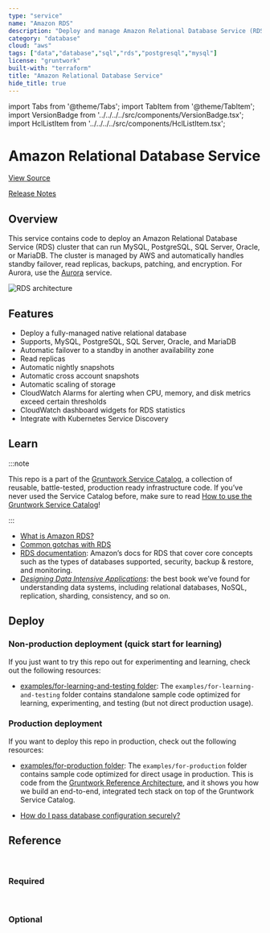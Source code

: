 ```yaml
---
type: "service"
name: "Amazon RDS"
description: "Deploy and manage Amazon Relational Database Service (RDS)."
category: "database"
cloud: "aws"
tags: ["data","database","sql","rds","postgresql","mysql"]
license: "gruntwork"
built-with: "terraform"
title: "Amazon Relational Database Service"
hide_title: true
---
```


import Tabs from '@theme/Tabs';
import TabItem from '@theme/TabItem';
import VersionBadge from '../../../../src/components/VersionBadge.tsx';
import HclListItem from '../../../../src/components/HclListItem.tsx';

<VersionBadge version="0.85.0" lastModifiedVersion="0.85.0"/>

# Amazon Relational Database Service


<a href="https://github.com/gruntwork-io/terraform-aws-service-catalog/tree/master/modules/data-stores/rds" className="link-button">View Source</a>

<a href="https://github.com/gruntwork-io/terraform-aws-service-catalog/releases?q=data-stores%2Frds" className="link-button" title="Release notes for only the service catalog versions which impacted this service.">Release Notes</a>

## Overview

This service contains code to deploy an Amazon Relational Database Service (RDS) cluster that can run MySQL, PostgreSQL,
SQL Server, Oracle, or MariaDB. The cluster is managed by AWS and automatically handles standby failover, read replicas,
backups, patching, and encryption. For Aurora, use the [Aurora](https://github.com/gruntwork-io/terraform-aws-service-catalog/tree/master/modules/data-stores/aurora/) service.

![RDS architecture](/img/reference/services/data-storage/rds-architecture.png)

## Features

*   Deploy a fully-managed native relational database
*   Supports, MySQL, PostgreSQL, SQL Server, Oracle, and MariaDB
*   Automatic failover to a standby in another availability zone
*   Read replicas
*   Automatic nightly snapshots
*   Automatic cross account snapshots
*   Automatic scaling of storage
*   CloudWatch Alarms for alerting when CPU, memory, and disk metrics exceed certain thresholds
*   CloudWatch dashboard widgets for RDS statistics
*   Integrate with Kubernetes Service Discovery

## Learn

:::note

This repo is a part of the [Gruntwork Service Catalog](https://github.com/gruntwork-io/terraform-aws-service-catalog/),
a collection of reusable, battle-tested, production ready infrastructure code.
If you’ve never used the Service Catalog before, make sure to read
[How to use the Gruntwork Service Catalog](https://docs.gruntwork.io/reference/services/intro/overview)!

:::

*   [What is Amazon RDS?](https://github.com/gruntwork-io/terraform-aws-data-storage/blob/master/modules/rds/core-concepts.md#what-is-amazon-rds)
*   [Common gotchas with RDS](https://github.com/gruntwork-io/terraform-aws-data-storage/blob/master/modules/rds/core-concepts.md#common-gotchas)
*   [RDS documentation](https://docs.aws.amazon.com/AmazonRDS/latest/UserGuide/Welcome.html): Amazon’s docs for RDS that
    cover core concepts such as the types of databases supported, security, backup & restore, and monitoring.
*   *[Designing Data Intensive Applications](https://dataintensive.net)*: the best book we’ve found for understanding data
    systems, including relational databases, NoSQL, replication, sharding, consistency, and so on.

## Deploy

### Non-production deployment (quick start for learning)

If you just want to try this repo out for experimenting and learning, check out the following resources:

*   [examples/for-learning-and-testing folder](https://github.com/gruntwork-io/terraform-aws-service-catalog/tree/master/examples/for-learning-and-testing): The
    `examples/for-learning-and-testing` folder contains standalone sample code optimized for learning, experimenting, and
    testing (but not direct production usage).

### Production deployment

If you want to deploy this repo in production, check out the following resources:

*   [examples/for-production folder](https://github.com/gruntwork-io/terraform-aws-service-catalog/tree/master/examples/for-production): The `examples/for-production` folder contains sample code
    optimized for direct usage in production. This is code from the
    [Gruntwork Reference Architecture](https://gruntwork.io/reference-architecture/), and it shows you how we build an
    end-to-end, integrated tech stack on top of the Gruntwork Service Catalog.

*   [How do I pass database configuration securely?](https://github.com/gruntwork-io/terraform-aws-service-catalog/tree/master/modules/data-stores/rds/core-concepts.md#how-do-i-pass-database-configuration-securely)

## Reference

<Tabs>
<TabItem value="inputs" label="Inputs" default>

<br/>

### Required

<HclListItem name="allocated_storage" requirement="required" description="The amount of storage space the DB should use, in GB." type="number"/>

<HclListItem name="engine_version" requirement="required" description="The version of var.engine to use (e.g. 8.0.17 for mysql)." type="string"/>

<HclListItem name="name" requirement="required" description="The name used to namespace all the RDS resources created by these templates, including the cluster and cluster instances (e.g. mysql-stage). Must be unique in this region. Must be a lowercase string." type="string"/>

<HclListItem name="subnet_ids" requirement="required" description="The list of IDs of the subnets in which to deploy RDS. The list must only contain subnets in <a href=#vpc_id><code>vpc_id</code></a>." type="list" typeDetails="list(string)"/>

<HclListItem name="vpc_id" requirement="required" description="The ID of the VPC in which to deploy RDS." type="string"/>


<br/>


### Optional

<HclListItem name="alarms_sns_topic_arns" requirement="optional" description="The ARNs of SNS topics where CloudWatch alarms (e.g., for CPU, memory, and disk space usage) should send notifications. Also used for the alarms if the share snapshot backup job fails." type="list" typeDetails="list(string)" defaultValue="[]"/>

<HclListItem name="allow_connections_from_cidr_blocks" requirement="optional" description="The list of network CIDR blocks to allow network access to RDS from. One of <a href=#allow_connections_from_cidr_blocks><code>allow_connections_from_cidr_blocks</code></a> or <a href=#allow_connections_from_security_groups><code>allow_connections_from_security_groups</code></a> must be specified for the database to be reachable." type="list" typeDetails="list(string)" defaultValue="[]"/>

<HclListItem name="allow_connections_from_security_groups" requirement="optional" description="The list of IDs or Security Groups to allow network access to RDS from. All security groups must either be in the VPC specified by <a href=#vpc_id><code>vpc_id</code></a>, or a peered VPC with the VPC specified by <a href=#vpc_id><code>vpc_id</code></a>. One of <a href=#allow_connections_from_cidr_blocks><code>allow_connections_from_cidr_blocks</code></a> or <a href=#allow_connections_from_security_groups><code>allow_connections_from_security_groups</code></a> must be specified for the database to be reachable." type="list" typeDetails="list(string)" defaultValue="[]"/>

<HclListItem name="allow_manage_key_permissions_with_iam" requirement="optional" description="If true, both the CMK's Key Policy and IAM Policies (permissions) can be used to grant permissions on the CMK. If false, only the CMK's Key Policy can be used to grant permissions on the CMK. False is more secure (and generally preferred), but true is more flexible and convenient." type="bool" defaultValue="false"/>

<HclListItem name="apply_immediately" requirement="optional" description="Specifies whether any cluster modifications are applied immediately, or during the next maintenance window. Note that cluster modifications may cause degraded performance or downtime." type="bool" defaultValue="false"/>

<HclListItem name="backup_job_alarm_period" requirement="optional" description="How often, in seconds, the backup job is expected to run. This is the same as <a href=#schedule_expression><code>schedule_expression</code></a>, but unfortunately, Terraform offers no way to convert rate expressions to seconds. We add a CloudWatch alarm that triggers if the metric in <a href=#create_snapshot_cloudwatch_metric_namespace><code>create_snapshot_cloudwatch_metric_namespace</code></a> isn't updated within this time period, as that indicates the backup failed to run." type="number" defaultValue="3600"/>

<HclListItem name="backup_retention_period" requirement="optional" description="How many days to keep backup snapshots around before cleaning them up. Must be 1 or greater to support read replicas." type="number" defaultValue="30"/>

<HclListItem name="backup_window" requirement="optional" description="The daily time range during which automated backups are created (e.g. 04:00-09:00). Time zone is UTC. Performance may be degraded while a backup runs." type="string" defaultValue="06:00-07:00"/>

<HclListItem name="cmk_administrator_iam_arns" requirement="optional" description="A list of IAM ARNs for users who should be given administrator access to this CMK (e.g. arn:aws:iam::<aws-account-id>:user/<iam-user-arn>). If this list is empty, and <a href=#kms_key_arn><code>kms_key_arn</code></a> is null, the ARN of the current user will be used." type="list" typeDetails="list(string)" defaultValue="[]"/>

<HclListItem name="cmk_external_user_iam_arns" requirement="optional" description="A list of IAM ARNs for users from external AWS accounts who should be given permissions to use this CMK (e.g. arn:aws:iam::<aws-account-id>:root)." type="list" typeDetails="list(string)" defaultValue="[]"/>

<HclListItem name="cmk_user_iam_arns" requirement="optional" description="A list of IAM ARNs for users who should be given permissions to use this CMK (e.g.  arn:aws:iam::<aws-account-id>:user/<iam-user-arn>). If this list is empty, and <a href=#kms_key_arn><code>kms_key_arn</code></a> is null, the ARN of the current user will be used." type="list" typeDetails="list(object({
    name = list(string)
    conditions = list(object({
      test     = string
      variable = string
      values   = list(string)
    }))
  }))" defaultValue="[]"/>

<HclListItem name="create_custom_kms_key" requirement="optional" description="If set to true, create a KMS CMK and use it to encrypt data on disk in the database. The permissions for this CMK will be assigned by the following variables: <a href=#cmk_administrator_iam_arns><code>cmk_administrator_iam_arns</code></a>, <a href=#cmk_user_iam_arns><code>cmk_user_iam_arns</code></a>, <a href=#cmk_external_user_iam_arns><code>cmk_external_user_iam_arns</code></a>, <a href=#allow_manage_key_permissions><code>allow_manage_key_permissions</code></a>." type="bool" defaultValue="false"/>

<HclListItem name="create_snapshot_cloudwatch_metric_namespace" requirement="optional" description="The namespace to use for the CloudWatch metric we report every time a new RDS snapshot is created. We add a CloudWatch alarm on this metric to notify us if the backup job fails to run for any reason. Defaults to the cluster name." type="string" defaultValue="null"/>

<HclListItem name="custom_parameter_group" requirement="optional" description="Configure a custom parameter group for the RDS DB. This will create a new parameter group with the given parameters. When null, the database will be launched with the default parameter group." type="object" typeDetails="object({
    # Name of the parameter group to create
    name = string
    # The family of the DB parameter group.
    family = string
    # The parameters to configure on the created parameter group.
    parameters = list(object({
      # Parameter name to configure.
      name = string
      # Vaue to set the parameter.
      value = string
      # When to apply the parameter. 'immediate' or 'pending-reboot'.
      apply_method = string
    }))
  })" defaultValue="null"/>

<HclListItem name="custom_tags" requirement="optional" description="A map of custom tags to apply to the RDS Instance and the Security Group created for it. The key is the tag name and the value is the tag value." type="map" typeDetails="map(string)" defaultValue="{}"/>

<HclListItem name="dashboard_cpu_usage_widget_parameters" requirement="optional" description="Parameters for the cpu usage widget to output for use in a CloudWatch dashboard." type="object" typeDetails="object({
    # The period in seconds for metrics to sample across.
    period = number
    # The width and height of the widget in grid units in a 24 column grid. E.g., a value of 12 will take up half the
    # space.
    width  = number
    height = number
  })" defaultValue="{'height':6,'period':60,'width':8}"/>

<HclListItem name="dashboard_db_connections_widget_parameters" requirement="optional" description="Parameters for the database connections widget to output for use in a CloudWatch dashboard." type="object" typeDetails="object({
    # The period in seconds for metrics to sample across.
    period = number
    # The width and height of the widget in grid units in a 24 column grid. E.g., a value of 12 will take up half the
    # space.
    width  = number
    height = number
  })" defaultValue="{'height':6,'period':60,'width':8}"/>

<HclListItem name="dashboard_disk_space_widget_parameters" requirement="optional" description="Parameters for the available disk space widget to output for use in a CloudWatch dashboard." type="object" typeDetails="object({
    # The period in seconds for metrics to sample across.
    period = number
    # The width and height of the widget in grid units in a 24 column grid. E.g., a value of 12 will take up half the
    # space.
    width  = number
    height = number
  })" defaultValue="{'height':6,'period':60,'width':8}"/>

<HclListItem name="dashboard_memory_widget_parameters" requirement="optional" description="Parameters for the available memory widget to output for use in a CloudWatch dashboard." type="object" typeDetails="object({
    # The period in seconds for metrics to sample across.
    period = number
    # The width and height of the widget in grid units in a 24 column grid. E.g., a value of 12 will take up half the
    # space.
    width  = number
    height = number
  })" defaultValue="{'height':6,'period':60,'width':8}"/>

<HclListItem name="dashboard_read_latency_widget_parameters" requirement="optional" description="Parameters for the read latency widget to output for use in a CloudWatch dashboard." type="object" typeDetails="object({
    # The period in seconds for metrics to sample across.
    period = number
    # The width and height of the widget in grid units in a 24 column grid. E.g., a value of 12 will take up half the
    # space.
    width  = number
    height = number
  })" defaultValue="{'height':6,'period':60,'width':8}"/>

<HclListItem name="dashboard_write_latency_widget_parameters" requirement="optional" description="Parameters for the read latency widget to output for use in a CloudWatch dashboard." type="object" typeDetails="object({
    # The period in seconds for metrics to sample across.
    period = number
    # The width and height of the widget in grid units in a 24 column grid. E.g., a value of 12 will take up half the
    # space.
    width  = number
    height = number
  })" defaultValue="{'height':6,'period':60,'width':8}"/>

<HclListItem name="db_config_secrets_manager_id" requirement="optional" description="The friendly name or ARN of an AWS Secrets Manager secret that contains database configuration information in the format outlined by this document: https://docs.aws.amazon.com/secretsmanager/latest/userguide/best-practices.html. The engine, username, password, dbname, and port fields must be included in the JSON. Note that even with this precaution, this information will be stored in plaintext in the Terraform state file! See the following blog post for more details: https://blog.gruntwork.io/a-comprehensive-guide-to-managing-secrets-in-your-terraform-code-1d586955ace1. If you do not wish to use Secrets Manager, leave this as null, and use the <a href=#master_username><code>master_username</code></a>, <a href=#master_password><code>master_password</code></a>, <a href=#db_name><code>db_name</code></a>, engine, and port variables." type="string" defaultValue="null"/>

<HclListItem name="db_name" requirement="optional" description="The name for your database of up to 8 alpha-numeric characters. If you do not provide a name, Amazon RDS will not create an empty database on the RDS instance. This can also be provided via AWS Secrets Manager. See the description of <a href=#db_config_secrets_manager_id><code>db_config_secrets_manager_id</code></a>." type="string" defaultValue="null"/>

<HclListItem name="delete_automated_backups" requirement="optional" description="Specifies whether to remove automated backups immediately after the DB instance is deleted" type="bool" defaultValue="true"/>

<HclListItem name="enable_cloudwatch_alarms" requirement="optional" description="Set to true to enable several basic CloudWatch alarms around CPU usage, memory usage, and disk space usage. If set to true, make sure to specify SNS topics to send notifications to using <a href=#alarms_sns_topic_arn><code>alarms_sns_topic_arn</code></a>." type="bool" defaultValue="true"/>

<HclListItem name="enable_cloudwatch_metrics" requirement="optional" description="When true, enable CloudWatch metrics for the manual snapshots created for the purpose of sharing with another account." type="bool" defaultValue="true"/>

<HclListItem name="enable_deletion_protection" requirement="optional" description="Enable deletion protection on the RDS instance. If this is enabled, the database cannot be deleted prior to disabling" type="bool" defaultValue="false"/>

<HclListItem name="enable_perf_alarms" requirement="optional" description="Set to true to enable alarms related to performance, such as read and write latency alarms. Set to false to disable those alarms if you aren't sure what would be reasonable perf numbers for your RDS set up or if those numbers are too unpredictable." type="bool" defaultValue="true"/>

<HclListItem name="enable_share_snapshot_cloudwatch_alarms" requirement="optional" description="When true, enable CloudWatch alarms for the manual snapshots created for the purpose of sharing with another account. Only used if <a href=#share_snapshot_with_another_account><code>share_snapshot_with_another_account</code></a> is true." type="bool" defaultValue="true"/>

<HclListItem name="enabled_cloudwatch_logs_exports" requirement="optional" description="List of log types to enable for exporting to CloudWatch logs. If omitted, no logs will be exported. Valid values (depending on engine): alert, audit, error, general, listener, slowquery, trace, postgresql (PostgreSQL) and upgrade (PostgreSQL)." type="list" typeDetails="list(string)" defaultValue="[]"/>

<HclListItem name="engine" requirement="optional" description="The DB engine to use (e.g. mysql). This can also be provided via AWS Secrets Manager. See the description of <a href=#db_config_secrets_manager_id><code>db_config_secrets_manager_id</code></a>." type="string" defaultValue="null"/>

<HclListItem name="high_cpu_utilization_period" requirement="optional" description="The period, in seconds, over which to measure the CPU utilization percentage." type="number" defaultValue="60"/>

<HclListItem name="high_cpu_utilization_threshold" requirement="optional" description="Trigger an alarm if the DB instance has a CPU utilization percentage above this threshold." type="number" defaultValue="90"/>

<HclListItem name="high_read_latency_period" requirement="optional" description="The period, in seconds, over which to measure the read latency." type="number" defaultValue="60"/>

<HclListItem name="high_read_latency_threshold" requirement="optional" description="Trigger an alarm if the DB instance read latency (average amount of time taken per disk I/O operation), in seconds, is above this threshold." type="number" defaultValue="5"/>

<HclListItem name="high_write_latency_period" requirement="optional" description="The period, in seconds, over which to measure the write latency." type="number" defaultValue="60"/>

<HclListItem name="high_write_latency_threshold" requirement="optional" description="Trigger an alarm if the DB instance write latency (average amount of time taken per disk I/O operation), in seconds, is above this threshold." type="number" defaultValue="5"/>

<HclListItem name="iam_database_authentication_enabled" requirement="optional" description="Specifies whether mappings of AWS Identity and Access Management (IAM) accounts to database accounts is enabled. Disabled by default." type="bool" defaultValue="false"/>

<HclListItem name="instance_type" requirement="optional" description="The instance type to use for the db (e.g. db.t3.micro)" type="string" defaultValue="db.t3.micro"/>

<HclListItem name="kms_key_arn" requirement="optional" description="The Amazon Resource Name (ARN) of an existing KMS customer master key (CMK) that will be used to encrypt/decrypt backup files. If you leave this blank, the default RDS KMS key for the account will be used. If you set <a href=#create_custom_kms_key><code>create_custom_kms_key</code></a> to true, this value will be ignored and a custom key will be created and used instead." type="string" defaultValue="null"/>

<HclListItem name="license_model" requirement="optional" description="The license model to use for this DB. Check the docs for your RDS DB for available license models. Set to an empty string to use the default." type="string" defaultValue="null"/>

<HclListItem name="low_disk_space_available_period" requirement="optional" description="The period, in seconds, over which to measure the available free disk space." type="number" defaultValue="60"/>

<HclListItem name="low_disk_space_available_threshold" requirement="optional" description="Trigger an alarm if the amount of disk space, in Bytes, on the DB instance drops below this threshold." type="number" defaultValue="1000000000"/>

<HclListItem name="low_memory_available_period" requirement="optional" description="The period, in seconds, over which to measure the available free memory." type="number" defaultValue="60"/>

<HclListItem name="low_memory_available_threshold" requirement="optional" description="Trigger an alarm if the amount of free memory, in Bytes, on the DB instance drops below this threshold." type="number" defaultValue="100000000"/>

<HclListItem name="master_password" requirement="optional" description="The value to use for the master password of the database. This can also be provided via AWS Secrets Manager. See the description of <a href=#db_config_secrets_manager_id><code>db_config_secrets_manager_id</code></a>." type="string" defaultValue="null"/>

<HclListItem name="master_username" requirement="optional" description="The value to use for the master username of the database. This can also be provided via AWS Secrets Manager. See the description of <a href=#db_config_secrets_manager_id><code>db_config_secrets_manager_id</code></a>." type="string" defaultValue="null"/>

<HclListItem name="max_allocated_storage" requirement="optional" description="When configured, the upper limit to which Amazon RDS can automatically scale the storage of the DB instance. Configuring this will automatically ignore differences to <a href=#allocated_storage><code>allocated_storage</code></a>. Must be greater than or equal to <a href=#allocated_storage><code>allocated_storage</code></a> or 0 to disable Storage Autoscaling." type="number" defaultValue="0"/>

<HclListItem name="multi_az" requirement="optional" description="Specifies if a standby instance should be deployed in another availability zone. If the primary fails, this instance will automatically take over." type="bool" defaultValue="false"/>

<HclListItem name="num_read_replicas" requirement="optional" description="The number of read replicas to deploy" type="number" defaultValue="0"/>

<HclListItem name="performance_insights_enabled" requirement="optional" description="Specifies whether Performance Insights are enabled. Performance Insights can be enabled for specific versions of database engines. See https://aws.amazon.com/rds/performance-insights/ for more details." type="bool" defaultValue="false"/>

<HclListItem name="port" requirement="optional" description="The port the DB will listen on (e.g. 3306). Alternatively, this can be provided via AWS Secrets Manager. See the description of <a href=#db_config_secrets_manager_id><code>db_config_secrets_manager_id</code></a>." type="number" defaultValue="null"/>

<HclListItem name="publicly_accessible" requirement="optional" description="If you wish to make your database accessible from the public Internet, set this flag to true (WARNING: NOT RECOMMENDED FOR REGULAR USAGE!!). The default is false, which means the database is only accessible from within the VPC, which is much more secure. This flag MUST be false for serverless mode." type="bool" defaultValue="false"/>

<HclListItem name="replica_backup_retention_period" requirement="optional" description="How many days to keep backup snapshots around before cleaning them up on the read replicas. Must be 1 or greater to support read replicas. 0 means disable automated backups." type="number" defaultValue="0"/>

<HclListItem name="share_snapshot_max_snapshots" requirement="optional" description="The maximum number of snapshots to keep around for the purpose of cross account sharing. Once this number is exceeded, a lambda function will delete the oldest snapshots. Only used if <a href=#share_snapshot_with_another_account><code>share_snapshot_with_another_account</code></a> is true." type="number" defaultValue="30"/>

<HclListItem name="share_snapshot_schedule_expression" requirement="optional" description="An expression that defines how often to run the lambda function to take snapshots for the purpose of cross account sharing. For example, cron(0 20 * * ? *) or rate(5 minutes). Required if <a href=#share_snapshot_with_another_account><code>share_snapshot_with_another_account</code></a> is true" type="string" defaultValue="null"/>

<HclListItem name="share_snapshot_with_account_id" requirement="optional" description="The ID of the AWS Account that the snapshot should be shared with. Required if <a href=#share_snapshot_with_another_account><code>share_snapshot_with_another_account</code></a> is true." type="string" defaultValue="null"/>

<HclListItem name="share_snapshot_with_another_account" requirement="optional" description="If set to true, take periodic snapshots of the RDS DB that should be shared with another account." type="bool" defaultValue="false"/>

<HclListItem name="skip_final_snapshot" requirement="optional" description="Determines whether a final DB snapshot is created before the DB instance is deleted. Be very careful setting this to true; if you do, and you delete this DB instance, you will not have any backups of the data! You almost never want to set this to true, unless you are doing automated or manual testing." type="bool" defaultValue="false"/>

<HclListItem name="snapshot_identifier" requirement="optional" description="If non-null, the RDS Instance will be restored from the given Snapshot ID. This is the Snapshot ID you'd find in the RDS console, e.g: rds:production-2015-06-26-06-05." type="string" defaultValue="null"/>

<HclListItem name="storage_encrypted" requirement="optional" description="Specifies whether the DB instance is encrypted." type="bool" defaultValue="true"/>

<HclListItem name="too_many_db_connections_threshold" requirement="optional" description="Trigger an alarm if the number of connections to the DB instance goes above this threshold." type="number" defaultValue="null"/>

</TabItem>
<TabItem value="outputs" label="Outputs">

<br/>

<HclListItem name="all_metric_widgets" requirement="required" description="A list of all the CloudWatch Dashboard metric widgets available in this module."/>

<HclListItem name="db_name" requirement="required" description="The name of the empty database created on this RDS DB instance."/>

<HclListItem name="metric_widget_rds_cpu_usage" requirement="required" description="A CloudWatch Dashboard widget that graphs CPU usage (percentage) on the RDS DB instance."/>

<HclListItem name="metric_widget_rds_db_connections" requirement="required" description="A CloudWatch Dashboard widget that graphs the number of active database connections on the RDS DB Instance."/>

<HclListItem name="metric_widget_rds_disk_space" requirement="required" description="A CloudWatch Dashboard widget that graphs available disk space (in bytes) on the RDS DB instance."/>

<HclListItem name="metric_widget_rds_memory" requirement="required" description="A CloudWatch Dashboard widget that graphs available memory (in bytes) on the RDS DB instance."/>

<HclListItem name="metric_widget_rds_read_latency" requirement="required" description="A CloudWatch Dashboard widget that graphs the average amount of time taken per disk I/O operation on reads."/>

<HclListItem name="metric_widget_rds_write_latency" requirement="required" description="A CloudWatch Dashboard widget that graphs the average amount of time taken per disk I/O operation on writes."/>

<HclListItem name="name" requirement="required" description="The name of the RDS DB instance."/>

<HclListItem name="num_read_replicas" requirement="required" description="The number of read replicas for the RDS DB instance."/>

<HclListItem name="port" requirement="required" description="The port of the RDS DB instance."/>

<HclListItem name="primary_arn" requirement="required" description="The ARN of the RDS DB instance."/>

<HclListItem name="primary_endpoint" requirement="required" description="The endpoint of the RDS DB instance that you can make requests to."/>

<HclListItem name="primary_host" requirement="required" description="The host portion of the RDS DB instance endpoint. <a href=#primary_endpoint><code>primary_endpoint</code></a> is in the form '<host>:<port>', and this output returns just the host part."/>

<HclListItem name="primary_id" requirement="required" description="The ID of the RDS DB instance."/>

<HclListItem name="read_replica_arns" requirement="required" description="A list of ARNs of the RDS DB instance's read replicas."/>

<HclListItem name="read_replica_endpoints" requirement="required" description="A list of endpoints of the RDS DB instance's read replicas."/>

<HclListItem name="read_replica_ids" requirement="required" description="A list of IDs of the RDS DB instance's read replicas."/>

<HclListItem name="security_group_id" requirement="required" description="The ID of the Security Group that controls access to the RDS DB instance."/>

</TabItem>
</Tabs>


<!-- ##DOCS-SOURCER-START
{"sourcePlugin":"service-catalog-api","hash":"1b6088ca2346f44436c40fd8abf7c389"}
##DOCS-SOURCER-END -->

